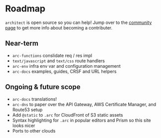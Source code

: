 # Roadmap

`architect` is open source so you can help! Jump over to the [community page](/intro/community) to get more info about becoming a contributer.

## Near-term

- `arc-functions` conslidate req / res impl
- `text/javascript` and `text/css` route handlers
- `arc-env` infra env var and configuration management
- `arc-docs` examples, guides, CRSF and URL helpers

## Ongoing & future scope

- `arc-docs` translations!
- `arc-dns` to paper over the API Gateway, AWS Certificate Manager, and Route53 setup
- Add `@static` to `.arc` for CloudFront of S3 static assets
- Syntax highlighting for `.arc` in popular editors and Prism so this site looks nicer
- Ports to other clouds
